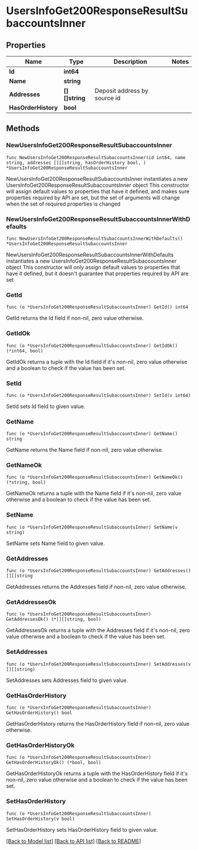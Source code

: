 # UsersInfoGet200ResponseResultSubaccountsInner

## Properties

Name | Type | Description | Notes
------------ | ------------- | ------------- | -------------
**Id** | **int64** |  | 
**Name** | **string** |  | 
**Addresses** | **[][]string** | Deposit address by source id | 
**HasOrderHistory** | **bool** |  | 

## Methods

### NewUsersInfoGet200ResponseResultSubaccountsInner

`func NewUsersInfoGet200ResponseResultSubaccountsInner(id int64, name string, addresses [][]string, hasOrderHistory bool, ) *UsersInfoGet200ResponseResultSubaccountsInner`

NewUsersInfoGet200ResponseResultSubaccountsInner instantiates a new UsersInfoGet200ResponseResultSubaccountsInner object
This constructor will assign default values to properties that have it defined,
and makes sure properties required by API are set, but the set of arguments
will change when the set of required properties is changed

### NewUsersInfoGet200ResponseResultSubaccountsInnerWithDefaults

`func NewUsersInfoGet200ResponseResultSubaccountsInnerWithDefaults() *UsersInfoGet200ResponseResultSubaccountsInner`

NewUsersInfoGet200ResponseResultSubaccountsInnerWithDefaults instantiates a new UsersInfoGet200ResponseResultSubaccountsInner object
This constructor will only assign default values to properties that have it defined,
but it doesn't guarantee that properties required by API are set

### GetId

`func (o *UsersInfoGet200ResponseResultSubaccountsInner) GetId() int64`

GetId returns the Id field if non-nil, zero value otherwise.

### GetIdOk

`func (o *UsersInfoGet200ResponseResultSubaccountsInner) GetIdOk() (*int64, bool)`

GetIdOk returns a tuple with the Id field if it's non-nil, zero value otherwise
and a boolean to check if the value has been set.

### SetId

`func (o *UsersInfoGet200ResponseResultSubaccountsInner) SetId(v int64)`

SetId sets Id field to given value.


### GetName

`func (o *UsersInfoGet200ResponseResultSubaccountsInner) GetName() string`

GetName returns the Name field if non-nil, zero value otherwise.

### GetNameOk

`func (o *UsersInfoGet200ResponseResultSubaccountsInner) GetNameOk() (*string, bool)`

GetNameOk returns a tuple with the Name field if it's non-nil, zero value otherwise
and a boolean to check if the value has been set.

### SetName

`func (o *UsersInfoGet200ResponseResultSubaccountsInner) SetName(v string)`

SetName sets Name field to given value.


### GetAddresses

`func (o *UsersInfoGet200ResponseResultSubaccountsInner) GetAddresses() [][]string`

GetAddresses returns the Addresses field if non-nil, zero value otherwise.

### GetAddressesOk

`func (o *UsersInfoGet200ResponseResultSubaccountsInner) GetAddressesOk() (*[][]string, bool)`

GetAddressesOk returns a tuple with the Addresses field if it's non-nil, zero value otherwise
and a boolean to check if the value has been set.

### SetAddresses

`func (o *UsersInfoGet200ResponseResultSubaccountsInner) SetAddresses(v [][]string)`

SetAddresses sets Addresses field to given value.


### GetHasOrderHistory

`func (o *UsersInfoGet200ResponseResultSubaccountsInner) GetHasOrderHistory() bool`

GetHasOrderHistory returns the HasOrderHistory field if non-nil, zero value otherwise.

### GetHasOrderHistoryOk

`func (o *UsersInfoGet200ResponseResultSubaccountsInner) GetHasOrderHistoryOk() (*bool, bool)`

GetHasOrderHistoryOk returns a tuple with the HasOrderHistory field if it's non-nil, zero value otherwise
and a boolean to check if the value has been set.

### SetHasOrderHistory

`func (o *UsersInfoGet200ResponseResultSubaccountsInner) SetHasOrderHistory(v bool)`

SetHasOrderHistory sets HasOrderHistory field to given value.



[[Back to Model list]](../README.md#documentation-for-models) [[Back to API list]](../README.md#documentation-for-api-endpoints) [[Back to README]](../README.md)


